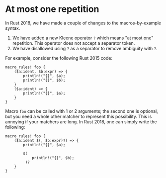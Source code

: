 # At most one repetition

In Rust 2018, we have made a couple of changes to the macros-by-example syntax.

1. We have added a new Kleene operator `?` which means "at most one"
   repetition. This operator does not accept a separator token.
2. We have disallowed using `?` as a separator to remove ambiguity with `?`.

For example, consider the following Rust 2015 code:

```rust2018
macro_rules! foo {
    ($a:ident, $b:expr) => {
        println!("{}", $a);
        println!("{}", $b);
    }
    ($a:ident) => {
        println!("{}", $a);
    }
}
```

Macro `foo` can be called with 1 or 2 arguments; the second one is optional,
but you need a whole other matcher to represent this possibility. This is
annoying if your matchers are long. In Rust 2018, one can simply write the
following:

```rust2018
macro_rules! foo {
    ($a:ident $(, $b:expr)?) => {
        println!("{}", $a);

        $(
            println!("{}", $b);
         )?
    }
}
```
